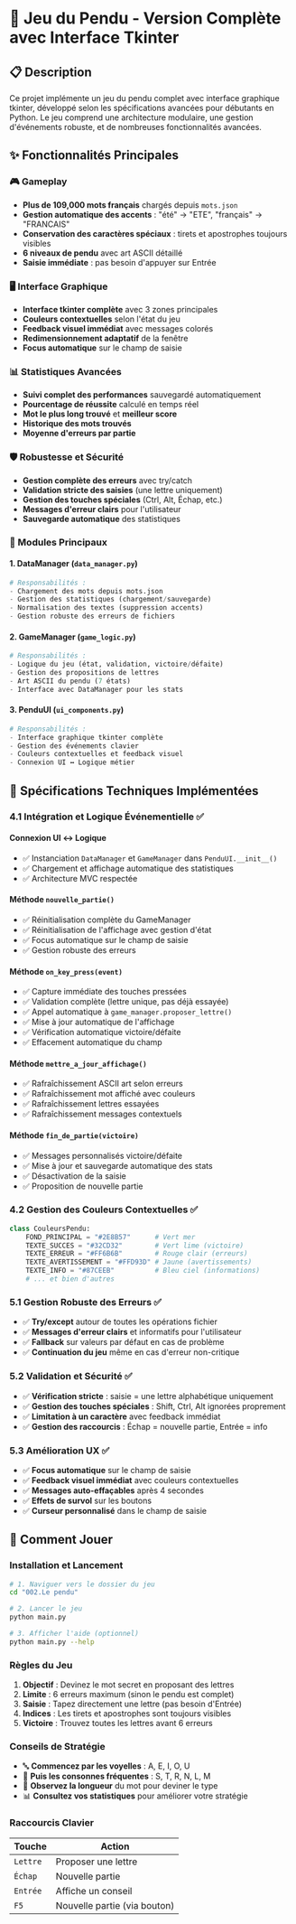 # 🎯 Jeu du Pendu - Version Complète avec Interface Tkinter

## 📋 Description

Ce projet implémente un jeu du pendu complet avec interface graphique tkinter, développé selon les spécifications avancées pour débutants en Python. Le jeu comprend une architecture modulaire, une gestion d'événements robuste, et de nombreuses fonctionnalités avancées.

## ✨ Fonctionnalités Principales

### 🎮 Gameplay

- **Plus de 109,000 mots français** chargés depuis `mots.json`
- **Gestion automatique des accents** : "été" → "ETE", "français" → "FRANCAIS"
- **Conservation des caractères spéciaux** : tirets et apostrophes toujours visibles
- **6 niveaux de pendu** avec art ASCII détaillé
- **Saisie immédiate** : pas besoin d'appuyer sur Entrée

### 🖥️ Interface Graphique

- **Interface tkinter complète** avec 3 zones principales
- **Couleurs contextuelles** selon l'état du jeu
- **Feedback visuel immédiat** avec messages colorés
- **Redimensionnement adaptatif** de la fenêtre
- **Focus automatique** sur le champ de saisie

### 📊 Statistiques Avancées

- **Suivi complet des performances** sauvegardé automatiquement
- **Pourcentage de réussite** calculé en temps réel
- **Mot le plus long trouvé** et **meilleur score**
- **Historique des mots trouvés**
- **Moyenne d'erreurs par partie**

### 🛡️ Robustesse et Sécurité

- **Gestion complète des erreurs** avec try/catch
- **Validation stricte des saisies** (une lettre uniquement)
- **Gestion des touches spéciales** (Ctrl, Alt, Échap, etc.)
- **Messages d'erreur clairs** pour l'utilisateur
- **Sauvegarde automatique** des statistiques

### 🧩 Modules Principaux

#### 1. **DataManager** (`data_manager.py`)

```python
# Responsabilités :
- Chargement des mots depuis mots.json
- Gestion des statistiques (chargement/sauvegarde)
- Normalisation des textes (suppression accents)
- Gestion robuste des erreurs de fichiers
```

#### 2. **GameManager** (`game_logic.py`)

```python
# Responsabilités :
- Logique du jeu (état, validation, victoire/défaite)
- Gestion des propositions de lettres
- Art ASCII du pendu (7 états)
- Interface avec DataManager pour les stats
```

#### 3. **PenduUI** (`ui_components.py`)

```python
# Responsabilités :
- Interface graphique tkinter complète
- Gestion des événements clavier
- Couleurs contextuelles et feedback visuel
- Connexion UI ↔ Logique métier
```

## 🎯 Spécifications Techniques Implémentées

### 4.1 Intégration et Logique Événementielle ✅

#### **Connexion UI ↔ Logique**

- ✅ Instanciation `DataManager` et `GameManager` dans `PenduUI.__init__()`
- ✅ Chargement et affichage automatique des statistiques
- ✅ Architecture MVC respectée

#### **Méthode `nouvelle_partie()`**

- ✅ Réinitialisation complète du GameManager
- ✅ Réinitialisation de l'affichage avec gestion d'état
- ✅ Focus automatique sur le champ de saisie
- ✅ Gestion robuste des erreurs

#### **Méthode `on_key_press(event)`**

- ✅ Capture immédiate des touches pressées
- ✅ Validation complète (lettre unique, pas déjà essayée)
- ✅ Appel automatique à `game_manager.proposer_lettre()`
- ✅ Mise à jour automatique de l'affichage
- ✅ Vérification automatique victoire/défaite
- ✅ Effacement automatique du champ

#### **Méthode `mettre_a_jour_affichage()`**

- ✅ Rafraîchissement ASCII art selon erreurs
- ✅ Rafraîchissement mot affiché avec couleurs
- ✅ Rafraîchissement lettres essayées
- ✅ Rafraîchissement messages contextuels

#### **Méthode `fin_de_partie(victoire)`**

- ✅ Messages personnalisés victoire/défaite
- ✅ Mise à jour et sauvegarde automatique des stats
- ✅ Désactivation de la saisie
- ✅ Proposition de nouvelle partie

### 4.2 Gestion des Couleurs Contextuelles ✅

```python
class CouleursPendu:
    FOND_PRINCIPAL = "#2E8B57"      # Vert mer
    TEXTE_SUCCES = "#32CD32"        # Vert lime (victoire)
    TEXTE_ERREUR = "#FF6B6B"        # Rouge clair (erreurs)
    TEXTE_AVERTISSEMENT = "#FFD93D" # Jaune (avertissements)
    TEXTE_INFO = "#87CEEB"          # Bleu ciel (informations)
    # ... et bien d'autres
```

### 5.1 Gestion Robuste des Erreurs ✅

- ✅ **Try/except** autour de toutes les opérations fichier
- ✅ **Messages d'erreur clairs** et informatifs pour l'utilisateur
- ✅ **Fallback** sur valeurs par défaut en cas de problème
- ✅ **Continuation du jeu** même en cas d'erreur non-critique

### 5.2 Validation et Sécurité ✅

- ✅ **Vérification stricte** : saisie = une lettre alphabétique uniquement
- ✅ **Gestion des touches spéciales** : Shift, Ctrl, Alt ignorées proprement
- ✅ **Limitation à un caractère** avec feedback immédiat
- ✅ **Gestion des raccourcis** : Échap = nouvelle partie, Entrée = info

### 5.3 Amélioration UX ✅

- ✅ **Focus automatique** sur le champ de saisie
- ✅ **Feedback visuel immédiat** avec couleurs contextuelles
- ✅ **Messages auto-effaçables** après 4 secondes
- ✅ **Effets de survol** sur les boutons
- ✅ **Curseur personnalisé** dans le champ de saisie

## 🚀 Comment Jouer

### Installation et Lancement

```bash
# 1. Naviguer vers le dossier du jeu
cd "002.Le pendu"

# 2. Lancer le jeu
python main.py

# 3. Afficher l'aide (optionnel)
python main.py --help
```

### Règles du Jeu

1. **Objectif** : Devinez le mot secret en proposant des lettres
2. **Limite** : 6 erreurs maximum (sinon le pendu est complet)
3. **Saisie** : Tapez directement une lettre (pas besoin d'Entrée)
4. **Indices** : Les tirets et apostrophes sont toujours visibles
5. **Victoire** : Trouvez toutes les lettres avant 6 erreurs

### Conseils de Stratégie

- 🔤 **Commencez par les voyelles** : A, E, I, O, U
- 📝 **Puis les consonnes fréquentes** : S, T, R, N, L, M
- 🎯 **Observez la longueur** du mot pour deviner le type
- 📊 **Consultez vos statistiques** pour améliorer votre stratégie

### Raccourcis Clavier

| Touche   | Action                       |
| -------- | ---------------------------- |
| `Lettre` | Proposer une lettre          |
| `Échap`  | Nouvelle partie              |
| `Entrée` | Affiche un conseil           |
| `F5`     | Nouvelle partie (via bouton) |
